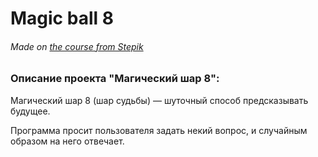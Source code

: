 # Magic ball 8
###### Made on [the course from Stepik](https://stepik.org/course/58852/info)

### Описание проекта "Магический шар 8": 

Магический шар 8 (шар судьбы) — шуточный способ предсказывать будущее.  

Программа просит пользователя задать некий вопрос, и случайным образом на него отвечает.